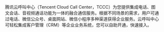 腾讯云呼叫中心（Tencent Cloud Call Center，TCCC）为您提供集成电话、图文会话、音视频通话功能为一体的融合通信服务。根据不同场景的需求，用户可通过电话、微信公众号、桌面网站、微信小程序多种渠道获得企业服务。云呼叫中心可轻松集成客户管理（CRM）等企业业务系统，您可以自助开通，快速接入。
